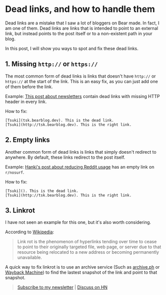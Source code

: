 # Dead links, and how to handle them

Dead links are a mistake that I saw a lot of bloggers on Bear made. In fact, I am one of them. Dead links are links that is intended to point to an external link, but instead points to the post itself or to a non-existent path in your blog.

In this post, I will show you ways to spot and fix these dead links.

## 1. Missing `http://` or `https://`

The most common form of dead links is links that doesn't have `http://` or `https://` at the start of the link. This is an easy fix, as you can just add one of them before the link.

Example: [This post about newsletters](https://archive.ph/MYbmZ) contain dead links with missing HTTP header in every link.

How to fix:

```
[Tsuki](tsk.bearblog.dev). This is the dead link.
[Tsuki](http://tsk.bearblog.dev). This is the right link.
```

## 2. Empty links

Another common form of dead links is links that simply doesn't redirect to anywhere. By default, these links redirect to the post itself.

Example: [Hanki's post about reducing Reddit usage](https://archive.ph/d8aeg) has an empty link on `r/nosurf`.

How to fix:

```
[Tsuki](). This is the dead link.
[Tsuki](http://tsk.bearblog.dev). This is the right link.
```

## 3. Linkrot

I have not seen an example for this one, but it's also worth considering.

According to [Wikipedia](https://en.wikipedia.org/wiki/Link_rot):

> Link rot is the phenomenon of hyperlinks tending over time to cease to point to their originally targeted file, web page, or server due to that resource being relocated to a new address or becoming permanently unavailable.

A quick way to fix linkrot is to use an archive service (Such as [archive.ph](https://archive.ph/) or [Wayback Machine](https://web.archive.org)) to find the lastest snapshot of the link and point to that snapshot.

> [Subscribe to my newsletter](https://buttondown.email/tsuki) |
> [Discuss on HN](https://news.ycombinator.com/item?id=31677401)